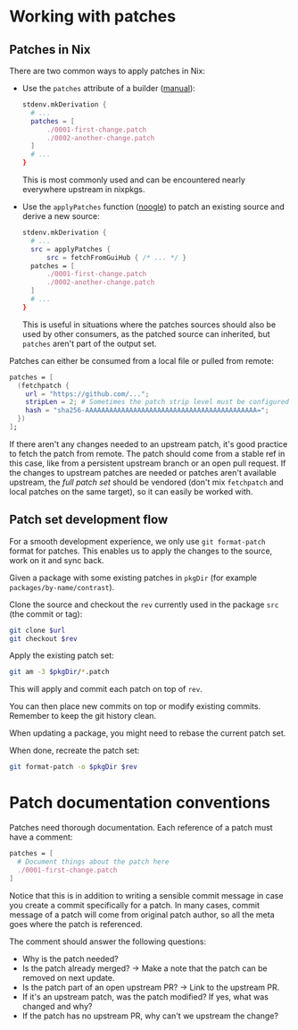 # Working with patches

## Patches in Nix

There are two common ways to apply patches in Nix:

- Use the `patches` attribute of a builder ([manual](https://nixos.org/manual/nixpkgs/unstable/#var-stdenv-patches)):

  ```nix
  stdenv.mkDerivation {
    # ...
    patches = [
        ./0001-first-change.patch
        ./0002-another-change.patch
    ]
    # ...
  }
  ```
  This is most commonly used and can be encountered nearly everywhere upstream in nixpkgs.

- Use the `applyPatches` function ([noogle](https://noogle.dev/f/pkgs/applyPatches)) to patch an existing source and derive a new source:

  ```nix
  stdenv.mkDerivation {
    # ...
    src = applyPatches {
        src = fetchFromGuiHub { /* ... */ }
    patches = [
        ./0001-first-change.patch
        ./0002-another-change.patch
    ]
    # ...
  }
  ```

  This is useful in situations where the patches sources should also be used by other consumers, as the
  patched source can inherited, but `patches` aren't part of the output set.

Patches can either be consumed from a local file or pulled from remote:

```nix
patches = [
  (fetchpatch {
    url = "https://github.com/...";
    stripLen = 2; # Sometimes the patch strip level must be configured
    hash = "sha256-AAAAAAAAAAAAAAAAAAAAAAAAAAAAAAAAAAAAAAAAAAA=";
  })
];
```

If there aren't any changes needed to an upstream patch, it's good practice to fetch the patch from remote.
The patch should come from a stable ref in this case, like from a persistent upstream branch or an open pull request.
If the changes to upstream patches are needed or patches aren't available upstream, the
*full patch set* should be vendored (don't mix `fetchpatch` and local patches on the same target), so it can easily be worked with.

## Patch set development flow

For a smooth development experience, we only use `git format-patch` format for patches. This enables us
to apply the changes to the source, work on it and sync back.

Given a package with some existing patches in `pkgDir` (for example `packages/by-name/contrast`).

Clone the source and checkout the `rev` currently used in the package `src` (the commit or tag):

```sh
git clone $url
git checkout $rev
```

Apply the existing patch set:

```sh
git am -3 $pkgDir/*.patch
```

This will apply and commit each patch on top of `rev`.

You can then place new commits on top or modify existing commits. Remember to keep the git history clean.

When updating a package, you might need to rebase the current patch set.

When done, recreate the patch set:

```sh
git format-patch -o $pkgDir $rev
```

# Patch documentation conventions

Patches need thorough documentation. Each reference of a patch must have a comment:

```nix
patches = [
  # Document things about the patch here
  ./0001-first-change.patch
]
```

Notice that this is in addition to writing a sensible commit message in case you create
a commit specifically for a patch. In many cases, commit message of a patch will come from
original patch author, so all the meta goes where the patch is referenced.

The comment should answer the following questions:

- Why is the patch needed?
- Is the patch already merged? -> Make a note that the patch can be removed on next update.
- Is the patch part of an open upstream PR? -> Link to the upstream PR.
- If it's an upstream patch, was the patch modified? If yes, what was changed and why?
- If the patch has no upstream PR, why can't we upstream the change?
